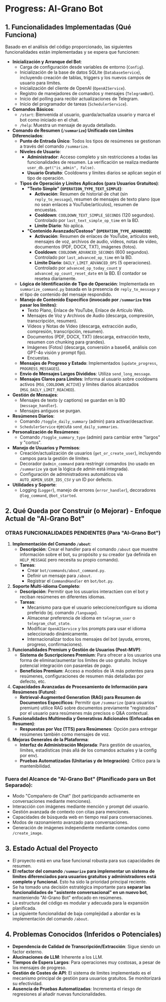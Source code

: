 # Progress: Al-Grano Bot

## 1. Funcionalidades Implementadas (Qué Funciona)

Basado en el análisis del código proporcionado, las siguientes funcionalidades están implementadas y se espera que funcionen:

- **Inicialización y Arranque del Bot**:
  - Carga de configuración desde variables de entorno (`Config`).
  - Inicialización de la base de datos SQLite (`DatabaseService`), incluyendo creación de tablas, triggers y los nuevos campos de usuario para límites.
  - Inicialización del cliente de OpenAI (`OpenAIService`).
  - Registro de manejadores de comandos y mensajes (`TelegramBot`).
  - Inicio del polling para recibir actualizaciones de Telegram.
  - Inicio del programador de tareas (`SchedulerService`).
- **Comandos Básicos**:
  - `/start`: Bienvenida al usuario, guarda/actualiza usuario y marca el bot como iniciado en el chat.
  - `/help`: Muestra un mensaje de ayuda detallado.
- **Comando de Resumen (`/summarize`) Unificado con Límites Diferenciados**:
  - **Punto de Entrada Único**: Todos los tipos de resúmenes se gestionan a través del comando `/summarize`.
  - **Niveles de Usuario**:
    - **Administrador**: Acceso completo y sin restricciones a todas las funcionalidades de resumen. La verificación se realiza mediante `user_db.get("is_admin", False)`.
    - **Usuario Gratuito**: Cooldowns y límites diarios se aplican según el tipo de operación.
  - **Tipos de Operación y Límites Aplicados (para Usuarios Gratuitos)**:
    - **"Texto Simple" (`OPERATION_TYPE_TEXT_SIMPLE`)**:
      - **Activación**: Resumen de historial de chat (sin `reply_to_message`), resumen de mensajes de texto plano (que no sean enlaces a YouTube/artículos), resumen de encuestas.
      - **Cooldown**: `COOLDOWN_TEXT_SIMPLE_SECONDS` (120 segundos). Controlado por `last_text_simple_op_time` en la BD.
      - **Límite Diario**: No aplica.
    - **"Contenido Avanzado/Costoso" (`OPERATION_TYPE_ADVANCED`)**:
      - **Activación**: Resumen de enlaces de YouTube, artículos web, mensajes de voz, archivos de audio, vídeos, notas de vídeo, documentos (PDF, DOCX, TXT), imágenes (fotos).
      - **Cooldown**: `COOLDOWN_ADVANCED_SECONDS` (600 segundos). Controlado por `last_advanced_op_time` en la BD.
      - **Límite Diario**: `DAILY_LIMIT_ADVANCED_OPS` (5 operaciones). Controlado por `advanced_op_today_count` y `advanced_op_count_reset_date` en la BD. El contador se resetea diariamente.
  - **Lógica de Identificación de Tipo de Operación**: Implementada en `summarize_command.py` basada en la presencia de `reply_to_message` y el tipo de contenido del mensaje respondido.
  - **Manejo de Contenido Específico (invocado por `/summarize` tras pasar los límites)**:
    - Texto Plano, Enlace de YouTube, Enlace de Artículo Web.
    - Mensajes de Voz y Archivos de Audio (descarga, compresión, transcripción, resumen).
    - Vídeos y Notas de Vídeo (descarga, extracción audio, compresión, transcripción, resumen).
    - Documentos (PDF, DOCX, TXT) (descarga, extracción texto, resumen con chunking para grandes).
    - Imágenes (Fotos) (descarga, conversión a base64, análisis con GPT-4o visión y prompt fijo).
    - Encuestas.
  - **Mensajes de Progreso y Estado**: Implementados (`update_progress`, `PROGRESS_MESSAGES`).
  - **Envío de Mensajes Largos Divididos**: Utiliza `send_long_message`.
  - **Mensajes Claros para Límites**: Informa al usuario sobre cooldowns activos (`MSG_COOLDOWN_ACTIVE`) y límites diarios alcanzados (`MSG_DAILY_LIMIT_REACHED`).
- **Gestión de Mensajes**:
  - Mensajes de texto (y captions) se guardan en la BD (`message_handler`).
  - Mensajes antiguos se purgan.
- **Resúmenes Diarios**:
  - Comando `/toggle_daily_summary` (admin) para activar/desactivar.
  - `SchedulerService` ejecuta `send_daily_summaries`.
- **Personalización de Resúmenes**:
  - Comando `/toggle_summary_type` (admin) para cambiar entre "largos" y "cortos".
- **Manejo de Usuarios y Permisos**:
  - Creación/actualización de usuarios (`get_or_create_user`), incluyendo campos para la gestión de límites.
  - Decorador `@admin_command` para restringir comandos (no usado en `/summarize` ya que la lógica de admin está integrada).
  - Configuración de administradores automáticos vía `AUTO_ADMIN_USER_IDS_CSV` y un ID por defecto.
- **Utilidades y Soporte**:
  - Logging (`Logger`), manejo de errores (`error_handler`), decoradores `@log_command`, `@bot_started`.

## 2. Qué Queda por Construir (o Mejorar) - Enfoque Actual de "Al-Grano Bot"

### **OTRAS FUNCIONALIDADES PENDIENTES (Para "Al-Grano Bot")**

1.  **Implementación del Comando `/about`**:
    - **Descripción**: Crear el handler para el comando `/about` que muestre información sobre el bot, su propósito y su creador (ya definida en `HELP_MESSAGE` pero necesita su propio comando).
    - **Tareas**:
      - Crear `bot/commands/about_command.py`.
      - Definir un mensaje para `/about`.
      - Registrar el `CommandHandler` en `bot/bot.py`.
2.  **Soporte Multi-idioma Completo**:
    - **Descripción**: Permitir que los usuarios interactúen con el bot y reciban resúmenes en diferentes idiomas.
    - **Tareas**:
      - Mecanismo para que el usuario seleccione/configure su idioma preferido (ej. comando `/language`).
      - Almacenar preferencia de idioma en `telegram_user` o `telegram_chat_state`.
      - Modificar `OpenAIService` y los prompts para usar el idioma seleccionado dinámicamente.
      - Internacionalizar todos los mensajes del bot (ayuda, errores, progreso, confirmaciones).
3.  **Funcionalidades Premium y Gestión de Usuarios (Post-MVP)**:
    - **Sistema de Suscripciones Premium**: Para ofrecer a los usuarios una forma de eliminar/aumentar los límites de uso gratuito. Incluye potencial integración con pasarelas de pago.
    - **Beneficios Premium**: Acceso a modelos de IA más potentes para resúmenes, configuraciones de resumen más detalladas por defecto, etc.
4.  **Capacidades Avanzadas de Procesamiento de Información para Resúmenes (Futuro)**:
    - **Retrieval-Augmented Generation (RAG) para Resumen de Documentos Específicos**: Permitir que `/summarize` (para usuarios premium) utilice RAG sobre documentos previamente "registrados" por el usuario para resúmenes más precisos o Q&A contextual.
5.  **Funcionalidades Multimedia y Generativas Adicionales (Enfocadas en Resumen)**:
    - **Respuestas por Voz (TTS) para Resúmenes**: Opción para entregar resúmenes también como mensajes de voz.
6.  **Mejoras Generales de la Plataforma**:
    - **Interfaz de Administración Mejorada**: Para gestión de usuarios, límites, estadísticas (más allá de los comandos actuales y la config por env).
    - **Pruebas Automatizadas (Unitarias y de Integración)**: Crítico para la mantenibilidad.

### **Fuera del Alcance de "Al-Grano Bot" (Planificado para un Bot Separado)**:

- Modo "Compañero de Chat" (bot participando activamente en conversaciones mediante menciones).
- Interacción con imágenes mediante mención y prompt del usuario.
- Gestión avanzada de contexto con citas para menciones.
- Capacidades de búsqueda web en tiempo real para conversaciones.
- Modos de razonamiento avanzado para conversaciones.
- Generación de imágenes independiente mediante comandos como `/create_image`.

## 3. Estado Actual del Proyecto

- El proyecto está en una fase funcional robusta para sus capacidades de resumen.
- **El refactor del comando `/summarize` para implementar un sistema de límites diferenciados para usuarios gratuitos y administradores está completo y funcional.** Esto ha sido la prioridad principal reciente.
- Se ha tomado una decisión estratégica importante para **separar las funcionalidades de "asistente conversacional" en un nuevo bot**, manteniendo "Al-Grano Bot" enfocado en resúmenes.
- La estructura del código es modular y adecuada para la expansión planificada.
- La siguiente funcionalidad de baja complejidad a abordar es la implementación del comando `/about`.

## 4. Problemas Conocidos (Inferidos o Potenciales)

- **Dependencia de Calidad de Transcripción/Extracción**: Sigue siendo un factor externo.
- **Alucinaciones de LLM**: Inherente a los LLM.
- **Tiempos de Espera Largos**: Para operaciones muy costosas, a pesar de los mensajes de progreso.
- **Gestión de Costes de API**: El sistema de límites implementado es el mecanismo principal de gestión para usuarios gratuitos. Se monitorizará su efectividad.
- **Ausencia de Pruebas Automatizadas**: Incrementa el riesgo de regresiones al añadir nuevas funcionalidades.
